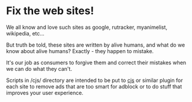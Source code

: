 Fix the web sites!
==================

We all know and love such sites as google, rutracker, myanimelist, wikipedia, etc...

But truth be told, these sites are written by alive humans, and what do we know about alive humans? Exactly - they happen to mistake. 

It's our job as consumers to forgive them and correct their mistakes when we can do what they can't.

Scripts in /cjs/ directory are intended to be put to [cjs](https://chrome.google.com/webstore/detail/custom-javascript-for-web/poakhlngfciodnhlhhgnaaelnpjljija?hl=en) or similar plugin for each site 
to remove ads that are too smart for adblock or to do stuff that improves your user experience.
